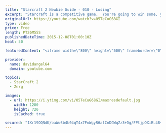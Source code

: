```yaml
---
title: "Starcraft 2 Newbie Guide - 010 - Losing"
excerpt: "Starcraft is a competitive game.  You're going to win some, you're going to lose some.  When you win a game, you feel good, and that's awesome.  But how do you react to losing a game?  How you react to losing in a competitive game like Starcraft 2 is an important consideration.  The biggest concept is"
originalUrl: https://youtube.com/watch?v=05TeCuG68GI
type: video
price: Free
length: PT26M55S
publishedDateTime: 2015-12-08T01:00:10Z
heat: 50

featuredContent: "<iframe width=\"800\" height=\"500\" frameborder=\"0\" src=\"https://www.youtube.com/embed/05TeCuG68GI\" allow=\"accelerometer; autoplay; encrypted-media; gyroscope; picture-in-picture\" allowfullscreen></iframe>"

provider:
  name: davidangel64
  domain: youtube.com

topics:
  - StarCraft 2
  - Zerg

images:
  - url: https://i.ytimg.com/vi/05TeCuG68GI/maxresdefault.jpg
    width: 1280
    height: 720
    isCached: true

secured: "1Xr19OQNdK/oaWw3b4b04qT4x7FnWgyR6alCnDGWqZz3+Dg/FPtjpOXiBL48+amZvy6qpOcPJnE+FmdwD49vuNaU0LTM9jsjgGslt0fIkXVOHJG/GnMXoa2WEZ4z7nn5z3BPqskhcfcwSHmEqqxEBwmncwbNKgkcHtbxBbcrV2qsegZGTp2sSgebV5xaTU5S8R0GgJms2vfDM9LNwtkTyPI8hX0kL5cWZqm73l3tzOSJfhdDNL7J0hNnbB8pqlSgfxJ39C9HDriE9fONmVqQJYHrd+pj8KBtsWz0NXCD0WaF9nT9kQsuEln1Ho5SQef8sMHmUWnY2r7NB/tvnIoIh3VuS7MKnbkFAng9bIXsOpNk+lhhpwvoRFT1IYLF2JTUPrNDj9mZnkYHiTyhAp5GLTKD2anESFc/P3UW8DjFPcE=;Nq05sj007S7ULSiZd4/cQA=="
---
```


